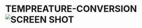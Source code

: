# TEMPREATURE-CONVERSION![SCREEN SHOT](https://github.com/barathrajsk/TEMPREATURE-CONVERSION/assets/125744148/2f3be2ca-2da4-442a-b71c-f86a0c0693dc)
